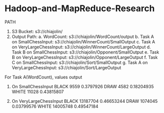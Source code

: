 # Hadoop-and-MapReduce-Research

PATH
1.	S3 Bucket: s3://chiajolin/
2.	Output Path:
  a.	WordCount: s3://chiajolin/WordCount/output
  b.	Task A on SmallChessInput: s3://chiajolin/WinnerCount/SmallOutput
  c.	Task A on VeryLargeChessInput: s3://chiajolin/WinnerCount/LargeOutput
  d.	Task B on SmallChessInput: s3://chiajolin/Opponent/SmallOutput
  e.	Task B on VeryLargeChessInput: s3://chiajolin/Opponent/LargeOutput
  f.	Task C on SmallChessInput: s3://chiajolin/Sort/SmallOutput
  g.	Task A on VeryLargeChessInput: s3://chiajolin/Sort/LargeOutput

For Task A(WordCount), values output
1.	On SmallChessInput BLACK	9559	0.3797926
DRAW	4582	0.18204935
WHITE	11028	0.43815807

2.	On VeryLargeChessInput BLACK	13187704	0.46653244
DRAW	1074045	0.03799576 WHITE	14005748	0.49547184
